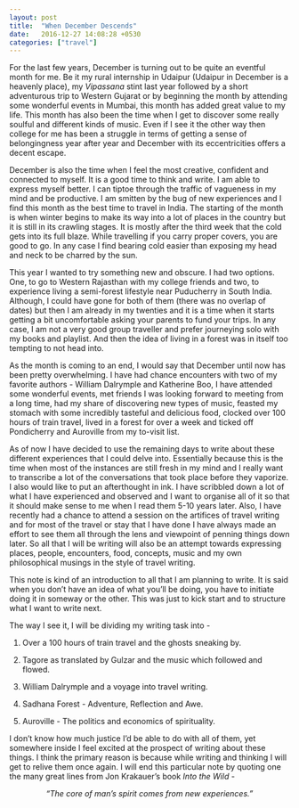 ```yaml
---
layout: post
title:  "When December Descends"
date:   2016-12-27 14:08:28 +0530
categories: ["travel"]
---
```

For the last few years, December is turning out to be quite an eventful month for me. Be it my rural internship in Udaipur (Udaipur in December is a heavenly place), my *Vipassana* stint last year followed by a short adventurous trip to Western Gujarat or by beginning the month by attending some wonderful events in Mumbai, this month has added great value to my life. This month has also been the time when I get to discover some really soulful and different kinds of music. Even if I see it the other way then college for me has been a struggle in terms of getting a sense of belongingness year after year and December with its eccentricities offers a decent escape. 

December is also the time when I feel the most creative, confident and connected to myself. It is a good time to think and write. I am able to express myself better. I can tiptoe through the traffic of vagueness in my mind and be productive. I am smitten by the bug of new experiences and I find this month as the best time to travel in India. The starting of the month is when winter begins to make its way into a lot of places in the country but it is still in its crawling stages. It is mostly after the third week that the cold gets into its full blaze. While travelling if you carry proper covers, you are good to go. In any case I find bearing cold easier than exposing my head and neck to be charred by the sun. 

This year I wanted to try something new and obscure. I had two options. One, to go to Western Rajasthan with my college friends and two, to experience living a semi-forest lifestyle near Puducherry in South India. Although, I could have gone for both of them (there was no overlap of dates) but then I am already in my twenties and it is a time when it starts getting a bit uncomfortable asking your parents to fund your trips. In any case, I am not a very good group traveller and prefer journeying solo with my books and playlist. And then the idea of living in a forest was in itself too tempting to not head into. 

As the month is coming to an end, I would say that December until now has been pretty overwhelming. I have had chance encounters with two of my favorite authors - William Dalrymple and Katherine Boo, I have attended some wonderful events, met friends I was looking forward to meeting from a long time, had my share of discovering new types of music, feasted my stomach with some incredibly tasteful and delicious food, clocked over 100 hours of train travel, lived in a forest for over a week and ticked off Pondicherry and Auroville from my to-visit list. 

As of now I have decided to use the remaining days to write about these different experiences that I could delve into. Essentially because this is the time when most of the instances are still fresh in my mind and I really want to transcribe a lot of the conversations that took place before they vaporize. I also would like to put an afterthought in ink. I have scribbled down a lot of what I have experienced and observed and I want to organise all of it so that it should make sense to me when I read them 5-10 years later. Also, I have recently had a chance to attend a session on the artifices of travel writing and for most of the travel or stay that I have done I have always made an effort to see them all through the lens and viewpoint of penning things down later. So all that I will be writing will also be an attempt towards expressing places, people, encounters, food, concepts, music and my own philosophical musings in the style of travel writing. 

This note is kind of an introduction to all that I am planning to write. It is said when you don’t have an idea of what you’ll be doing, you have to initiate doing it in someway or the other. This was just to kick start and to structure what I want to write next. 

The way I see it, I will be dividing my writing task into - 

1. Over a 100 hours of train travel and the ghosts sneaking by. 
	
2. Tagore as translated by Gulzar and the music which followed and flowed. 

3. William Dalrymple and a voyage into travel writing. 
	
4. Sadhana Forest - Adventure, Reflection and Awe.  

5. Auroville - The politics and economics of spirituality. 

I don’t know how much justice I’d be able to do with all of them, yet somewhere inside I feel excited at the prospect of writing about these things. I think the primary reason is because while writing and thinking I will get to relive them once again.
I will end this particular note by quoting one the many great lines from Jon Krakauer’s book *Into the Wild* - 

<p align = "center"><i>“The core of man’s spirit comes from new experiences.”</i></p>

